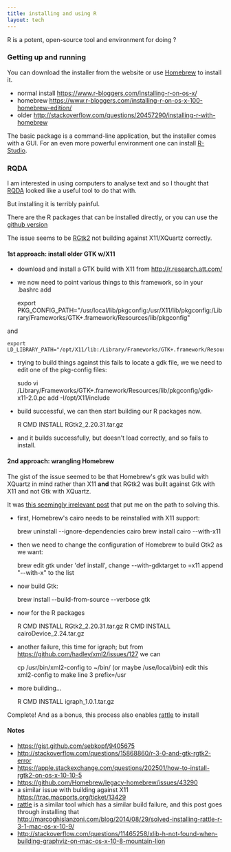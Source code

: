 ```yaml
---
title: installing and using R
layout: tech
---
```

R is a potent, open-source tool and environment for doing ?

### Getting up and running

You can download the installer from the website or use [Homebrew](homebrew.html) to install it.

* normal install https://www.r-bloggers.com/installing-r-on-os-x/
* homebrew https://www.r-bloggers.com/installing-r-on-os-x-100-homebrew-edition/
* older http://stackoverflow.com/questions/20457290/installing-r-with-homebrew

The basic package is a command-line application, but the installer comes with a GUI. For an even more powerful environment
one can install [R-Studio](https://r-studio.org).

### RQDA

I am interested in using computers to analyse text and so I thought that [RQDA](http://rqda.r-forge.r-project.org/) looked like a useful tool to do that with.

But installing it is terribly painful.

There are the R packages that can be installed directly, or you can use the [github version](https://github.com/Ronggui/RQDA)

The issue seems to be [RGtk2](http://www.ggobi.org/rgtk2/) not building against X11/XQuartz correctly.

#### 1st approach: install older GTK w/X11

* download and install a GTK build with X11 from <http://r.research.att.com/>
* we now need to point various things to this framework, so in your .bashrc add

    export PKG_CONFIG_PATH="/usr/local/lib/pkgconfig:/usr/X11/lib/pkgconfig:/Library/Frameworks/GTK+.framework/Resources/lib/pkgconfig"

and

    export LD_LIBRARY_PATH="/opt/X11/lib:/Library/Frameworks/GTK+.framework/Resources/lib"

* trying to build things against this fails to locate a gdk file, we we need to edit one of the pkg-config files:

    sudo vi /Library/Frameworks/GTK+.framework/Resources/lib/pkgconfig/gdk-x11-2.0.pc
    add -I/opt/X11/include

* build successful, we can then start building our R packages now.

    R CMD INSTALL RGtk2_2.20.31.tar.gz

* and it builds successfully, but doesn't load correctly, and so fails to install.

#### 2nd approach: wrangling Homebrew

The gist of the issue seemed to be that Homebrew's gtk was bulid with XQuartz in mind rather than X11 **and** that RGtk2 was built against Gtk with X11 and not Gtk with XQuartz.

It was [this seemingly irrelevant post](https://apple.stackexchange.com/questions/205404/how-can-i-get-gdk-x11-3-0-on-os-x) that put me on the path to solving this.

* first, Homebrew's cairo needs to be reinstalled with X11 support:

    brew uninstall --ignore-dependencies cairo
    brew install cairo --with-x11

* then we need to change the configuration of Homebrew to build Gtk2 as we want:

    brew edit gtk
    under 'def install', change --with-gdktarget to =x11
    append "--with-x" to the list

* now build Gtk:

    brew install --build-from-source --verbose gtk

* now for the R packages

    R CMD INSTALL RGtk2_2.20.31.tar.gz
    R CMD INSTALL cairoDevice_2.24.tar.gz

* another failure, this time for igraph; but from <https://github.com/hadley/xml2/issues/127> we can

    cp /usr/bin/xml2-config to ~/bin/ (or maybe /use/local/bin)
    edit this xml2-config to make line 3 prefix=/usr

* more building...

    R CMD INSTALL igraph_1.0.1.tar.gz 

Complete! And as a bonus, this process also enables [rattle](http://rattle.togaware.com) to install

#### Notes

* <https://gist.github.com/sebkopf/9405675>
* <http://stackoverflow.com/questions/15868860/r-3-0-and-gtk-rgtk2-error>
* <https://apple.stackexchange.com/questions/202501/how-to-install-rgtk2-on-os-x-10-10-5>
* <https://github.com/Homebrew/legacy-homebrew/issues/43290>
* a similar issue with building against X11 <https://trac.macports.org/ticket/13429>
* [rattle](https://CRAN.R-project.org/package=rattle) is a similar tool which has a similar build failure, and this post goes through installing that <http://marcoghislanzoni.com/blog/2014/08/29/solved-installing-rattle-r-3-1-mac-os-x-10-9/>
* <http://stackoverflow.com/questions/11465258/xlib-h-not-found-when-building-graphviz-on-mac-os-x-10-8-mountain-lion>
